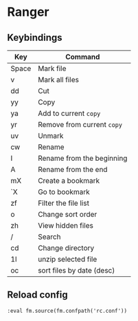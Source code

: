 # Ranger

## Keybindings

| Key   | Command                    |
| ---   | -------                    |
| Space | Mark file                  |
| v     | Mark all files             |
| dd    | Cut                        |
| yy    | Copy                       |
| ya    | Add to current `copy`      |
| yr    | Remove from current `copy` |
| uv    | Unmark                     |
| cw    | Rename                     |
| I     | Rename from the beginning  |
| A     | Rename from the end        |
| mX    | Create a bookmark          |
| `X    | Go to bookmark             |
| zf    | Filter the file list       |
| o     | Change sort order          |
| zh    | View hidden files          |
| /     | Search                     |
| cd    | Change directory           |
| 1l    | unzip selected file        |
| oc    | sort files by date (desc)  |

## Reload config

```
:eval fm.source(fm.confpath('rc.conf'))
```
